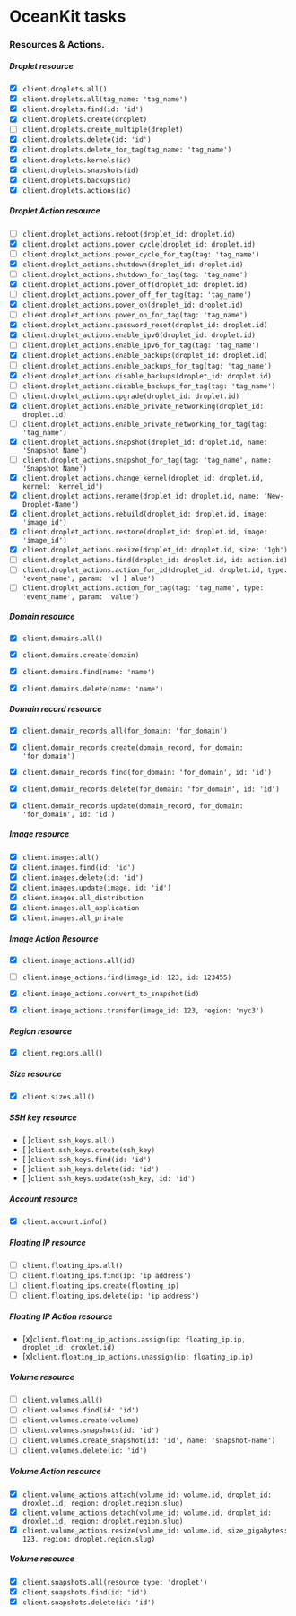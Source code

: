 # OceanKit tasks


### Resources & Actions.

##### **Droplet resource**

* [x] `client.droplets.all()`
* [x] `client.droplets.all(tag_name: 'tag_name')`
* [x] `client.droplets.find(id: 'id')`
* [x] `client.droplets.create(droplet)`
* [ ] `client.droplets.create_multiple(droplet)`
* [x] `client.droplets.delete(id: 'id')`
* [x] `client.droplets.delete_for_tag(tag_name: 'tag_name')`
* [x] `client.droplets.kernels(id)`
* [x] `client.droplets.snapshots(id)`
* [x] `client.droplets.backups(id)`
* [x] `client.droplets.actions(id)`

##### **Droplet Action resource**

* [ ] `client.droplet_actions.reboot(droplet_id: droplet.id)`
* [x] `client.droplet_actions.power_cycle(droplet_id: droplet.id)`
* [ ] `client.droplet_actions.power_cycle_for_tag(tag: 'tag_name')`
* [x] `client.droplet_actions.shutdown(droplet_id: droplet.id)`
* [ ] `client.droplet_actions.shutdown_for_tag(tag: 'tag_name')`
* [x] `client.droplet_actions.power_off(droplet_id: droplet.id)`
* [ ] `client.droplet_actions.power_off_for_tag(tag: 'tag_name')`
* [x] `client.droplet_actions.power_on(droplet_id: droplet.id)`
* [ ] `client.droplet_actions.power_on_for_tag(tag: 'tag_name')`
* [x] `client.droplet_actions.password_reset(droplet_id: droplet.id)`
* [x] `client.droplet_actions.enable_ipv6(droplet_id: droplet.id)`
* [ ] `client.droplet_actions.enable_ipv6_for_tag(tag: 'tag_name')`
* [x] `client.droplet_actions.enable_backups(droplet_id: droplet.id)`
* [ ] `client.droplet_actions.enable_backups_for_tag(tag: 'tag_name')`
* [x] `client.droplet_actions.disable_backups(droplet_id: droplet.id)`
* [ ] `client.droplet_actions.disable_backups_for_tag(tag: 'tag_name')`
* [ ] `client.droplet_actions.upgrade(droplet_id: droplet.id)`
* [x] `client.droplet_actions.enable_private_networking(droplet_id: droplet.id)`
* [ ] `client.droplet_actions.enable_private_networking_for_tag(tag: 'tag_name')`
* [x] `client.droplet_actions.snapshot(droplet_id: droplet.id, name: 'Snapshot Name')`
* [ ] `client.droplet_actions.snapshot_for_tag(tag: 'tag_name', name: 'Snapshot Name')`
* [x] `client.droplet_actions.change_kernel(droplet_id: droplet.id, kernel: 'kernel_id')`
* [x] `client.droplet_actions.rename(droplet_id: droplet.id, name: 'New-Droplet-Name')`
* [x] `client.droplet_actions.rebuild(droplet_id: droplet.id, image: 'image_id')`
* [x] `client.droplet_actions.restore(droplet_id: droplet.id, image: 'image_id')`
* [x] `client.droplet_actions.resize(droplet_id: droplet.id, size: '1gb')`
* [ ] `client.droplet_actions.find(droplet_id: droplet.id, id: action.id)`
* [ ] `client.droplet_actions.action_for_id(droplet_id: droplet.id, type: 'event_name', param: 'v[ ] alue')`
* [ ] `client.droplet_actions.action_for_tag(tag: 'tag_name', type: 'event_name', param: 'value')`

##### **Domain resource**
* [x] `client.domains.all()`
* [x] `client.domains.create(domain)`
* [x] `client.domains.find(name: 'name')`
* [x] `client.domains.delete(name: 'name')`


##### **Domain record resource**

* [x] `client.domain_records.all(for_domain: 'for_domain')`
* [x] `client.domain_records.create(domain_record, for_domain: 'for_domain')`
* [x] `client.domain_records.find(for_domain: 'for_domain', id: 'id')`
* [x] `client.domain_records.delete(for_domain: 'for_domain', id: 'id')`
* [x] `client.domain_records.update(domain_record, for_domain: 'for_domain', id: 'id')`


##### **Image resource**

* [x] `client.images.all()`
* [x] `client.images.find(id: 'id')`
* [x] `client.images.delete(id: 'id')`
* [x] `client.images.update(image, id: 'id')`
* [x] `client.images.all_distribution`
* [x] `client.images.all_application`
* [x] `client.images.all_private`

##### **Image Action Resource**

* [x] `client.image_actions.all(id)`
* [ ] `client.image_actions.find(image_id: 123, id: 123455)`
* [x] `client.image_actions.convert_to_snapshot(id)`
* [x] `client.image_actions.transfer(image_id: 123, region: 'nyc3')`


##### **Region resource**
* [x] `client.regions.all()`


##### **Size resource**
* [x] `client.sizes.all()`

##### **SSH key resource**

* [ ]`client.ssh_keys.all()`
* [ ]`client.ssh_keys.create(ssh_key)`
* [ ]`client.ssh_keys.find(id: 'id')`
* [ ]`client.ssh_keys.delete(id: 'id')`
* [ ]`client.ssh_keys.update(ssh_key, id: 'id')`

##### **Account resource**
* [x] `client.account.info()`

##### **Floating IP resource**
* [ ] `client.floating_ips.all()`
* [ ] `client.floating_ips.find(ip: 'ip address')`
* [ ] `client.floating_ips.create(floating_ip)`
* [ ] `client.floating_ips.delete(ip: 'ip address')`

##### **Floating IP Action resource**

* [x]`client.floating_ip_actions.assign(ip: floating_ip.ip, droplet_id: droxlet.id)`
* [x]`client.floating_ip_actions.unassign(ip: floating_ip.ip)`

##### **Volume resource**

* [ ] `client.volumes.all()`
* [ ] `client.volumes.find(id: 'id')`
* [ ] `client.volumes.create(volume)`
* [ ] `client.volumes.snapshots(id: 'id')`
* [ ] `client.volumes.create_snapshot(id: 'id', name: 'snapshot-name')`
* [ ] `client.volumes.delete(id: 'id')`

##### **Volume Action resource**

* [x] `client.volume_actions.attach(volume_id: volume.id, droplet_id: droxlet.id, region: droplet.region.slug)`
* [x] `client.volume_actions.detach(volume_id: volume.id, droplet_id: droxlet.id, region: droplet.region.slug)`
* [x] `client.volume_actions.resize(volume_id: volume.id, size_gigabytes: 123, region: droplet.region.slug)`

##### **Volume resource**

* [x] `client.snapshots.all(resource_type: 'droplet')`
* [x] `client.snapshots.find(id: 'id')`
* [x] `client.snapshots.delete(id: 'id')`
